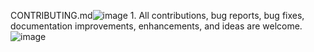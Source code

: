 CONTRIBUTING.md![image](https://github.com/user-attachments/assets/5638e27e-611d-4af6-88a2-2f77d435803c)
		1. All contributions, bug reports, bug fixes, documentation improvements, enhancements, and ideas are welcome.
![image](https://github.com/user-attachments/assets/3353bd40-1cf0-4efe-bff9-b61b8111ca4f)
